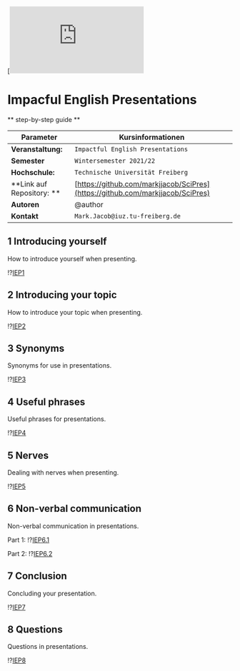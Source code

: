 <!--

author:   Dr. Mark Jacob, Maximilian Dörnbrack
email:
version:  1.0.0
language: de
narrator: Deutsch Female
comment: Impactful English Presentations

-->

[![LiaScript](https://github.com/markjjacob/SciPres/blob/main/IEP.md)


# Impacful English Presentations
** step-by-step guide **

| Parameter                 | Kursinformationen                                                                                                                                                                                                                |
| ------------------------- | -------------------------------------------------------------------------------------------------------------------------------------------------------------------------------------------------------------------------------- |
| **Veranstaltung:**        | `Impactful English Presentations`                                                                                                                                                                                                |
| **Semester**              | `Wintersemester 2021/22`                                                                                                                                                                                                         |
| **Hochschule:**           | `Technische Universität Freiberg`                                                                                                                                                                                                |                                                                                                                                                                                              |
| **Link auf Repository: ** | [https://github.com/markjjacob/SciPres](https://github.com/markjjacob/SciPres) |
| **Autoren**               | @author                                                                                                                                                                                                                          |
| **Kontakt**               | `Mark.Jacob@iuz.tu-freiberg.de`                                                                                                                                                                                                                         |

## 1 Introducing yourself
How to introduce yourself when presenting.

!?[IEP1](https://video.tu-freiberg.de/video/IEP-1-Introducing-yourself/4349372d9d69e2415729b1a3a2fab941)

## 2 Introducing your topic
How to introduce your topic when presenting.

!?[IEP2](https://video.tu-freiberg.de/video/IEP-2-Introducing-your-topic/5978d19af08232dfa88c03cb7ad2a14f)

## 3 Synonyms
Synonyms for use in presentations.

!?[IEP3](https://video.tu-freiberg.de/video/IEP-3-Synonyms/c2230053b26249e624c2476f8c7a409a)

## 4 Useful phrases
Useful phrases for presentations.

!?[IEP4](https://video.tu-freiberg.de/video/IEP-4-Useful-phrases/3bebb19a2d1f9c8fa2a6c4d338134561)

## 5 Nerves
Dealing with nerves when presenting.

!?[IEP5](https://video.tu-freiberg.de/video/IEP-5-Nerves/89bf38bd9dc6eb725746648b05e67c75)

## 6 Non-verbal communication
Non-verbal communication in presentations.

Part 1:
!?[IEP6.1](https://video.tu-freiberg.de/video/IEP-6-Non-verbal-communication-p1/d5b08cd5a5b7ffcd076acfcf29fa1b30)

Part 2:
!?[IEP6.2](https://video.tu-freiberg.de/video/IEP-6-Non-verbal-communication-p2/892ed954c1bb2fc53f5a6efaf97f0e4f)

## 7 Conclusion
Concluding your presentation.

!?[IEP7](https://video.tu-freiberg.de/video/IEP-7-Conclusion/04a93eca656810677743ff2488fda44b)

## 8 Questions
Questions in presentations.

!?[IEP8](https://video.tu-freiberg.de/video/IEP-8-Questions/e87b984068e6be6ac2d41d9941e133dd)
